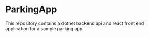 # ParkingApp
This repository contains a dotnet backend api and react front end application for a sample parking app.
